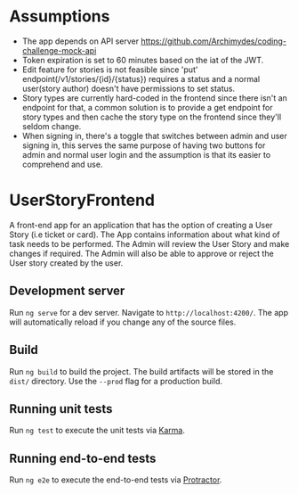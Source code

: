 # Assumptions

- The app depends on API server https://github.com/Archimydes/coding-challenge-mock-api
- Token expiration is set to 60 minutes based on the iat of the JWT.
- Edit feature for stories is not feasible since 'put' endpoint(/v1/stories/{id}/{status}) requires a status and a normal user(story author) doesn't have permissions to set status.
- Story types are currently hard-coded in the frontend since there isn't an endpoint for that, a common solution is to provide a get endpoint for story types and then cache the story type on the frontend since they'll seldom change.
- When signing in, there's a toggle that switches between admin and user signing in, this serves the same purpose of having two buttons for admin and normal user login and the assumption is that its easier to comprehend and use.

# UserStoryFrontend

A front-end app for an application that has the option of creating a User Story (i.e ticket or card). The App contains information about what kind of task needs to be performed. The Admin will review the User Story and make changes if required. The Admin will also be able to approve or reject the User story created by the user.

## Development server

Run `ng serve` for a dev server. Navigate to `http://localhost:4200/`. The app will automatically reload if you change any of the source files.

## Build

Run `ng build` to build the project. The build artifacts will be stored in the `dist/` directory. Use the `--prod` flag for a production build.

## Running unit tests

Run `ng test` to execute the unit tests via [Karma](https://karma-runner.github.io).

## Running end-to-end tests

Run `ng e2e` to execute the end-to-end tests via [Protractor](http://www.protractortest.org/).
